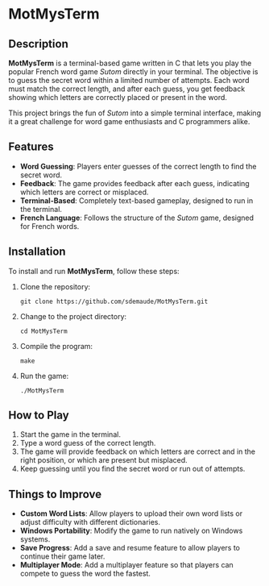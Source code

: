 # MotMysTerm

## Description

**MotMysTerm** is a terminal-based game written in C that lets you play the popular French word game *Sutom* directly in your terminal. The objective is to guess the secret word within a limited number of attempts. Each word must match the correct length, and after each guess, you get feedback showing which letters are correctly placed or present in the word.

This project brings the fun of *Sutom* into a simple terminal interface, making it a great challenge for word game enthusiasts and C programmers alike.

## Features

- **Word Guessing**: Players enter guesses of the correct length to find the secret word.
- **Feedback**: The game provides feedback after each guess, indicating which letters are correct or misplaced.
- **Terminal-Based**: Completely text-based gameplay, designed to run in the terminal.
- **French Language**: Follows the structure of the *Sutom* game, designed for French words.

## Installation

To install and run **MotMysTerm**, follow these steps:

1. Clone the repository:

   `git clone https://github.com/sdemaude/MotMysTerm.git`

2. Change to the project directory:

   `cd MotMysTerm`   

3. Compile the program:

   `make`

4. Run the game:

   `./MotMysTerm`

## How to Play

  1. Start the game in the terminal.  
  2. Type a word guess of the correct length.    
  3. The game will provide feedback on which letters are correct and in the right position, or which are present but misplaced.    
  4. Keep guessing until you find the secret word or run out of attempts.

## Things to Improve

  - **Custom Word Lists**: Allow players to upload their own word lists or adjust difficulty with different dictionaries.
  - **Windows Portability**: Modify the game to run natively on Windows systems.
  - **Save Progress**: Add a save and resume feature to allow players to continue their game later.
  - **Multiplayer Mode**: Add a multiplayer feature so that players can compete to guess the word the fastest.
